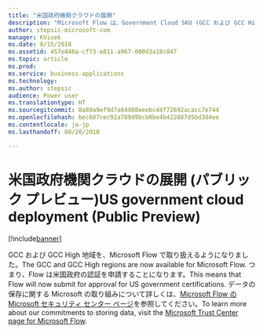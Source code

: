 ```yaml
---
title: "米国政府機関クラウドの展開"
description: "Microsoft Flow は、Government Cloud SKU (GCC および GCC High を含む) で使用できるようになります。なお、DoD クラウドはこれには含まれません。"
author: stepsic-microsoft-com
manager: KVivek
ms.date: 8/15/2018
ms.assetid: 457e446a-cf73-e811-a967-000d3a18c047
ms.topic: article
ms.prod: 
ms.service: business-applications
ms.technology: 
ms.author: stepsic
audience: Power user
ms.translationtype: HT
ms.sourcegitcommit: 8a89a9ef9d7a84980eeebc44f72692acacc7e744
ms.openlocfilehash: bec687cec92a789d9bcb0be4b422887d5bd304ee
ms.contentlocale: ja-jp
ms.lasthandoff: 08/20/2018

---
```

# <a name="us-government-cloud-deployment-public-preview"></a><span data-ttu-id="8302c-103">米国政府機関クラウドの展開 (パブリック プレビュー)</span><span class="sxs-lookup"><span data-stu-id="8302c-103">US government cloud deployment (Public Preview)</span></span>


[!include[banner](../../includes/banner.md)]

<span data-ttu-id="8302c-104">GCC および GCC High 地域を、Microsoft Flow で取り扱えるようになりました。</span><span class="sxs-lookup"><span data-stu-id="8302c-104">The GCC and GCC High regions are now available for Microsoft Flow.</span></span> <span data-ttu-id="8302c-105">つまり、Flow は米国政府の認証を申請することになります。</span><span class="sxs-lookup"><span data-stu-id="8302c-105">This means that Flow will now submit for approval for US government certifications.</span></span> <span data-ttu-id="8302c-106">データの保存に関する Microsoft の取り組みについて詳しくは、[Microsoft Flow の Microsoft セキュリティ センター ページ](https://www.microsoft.com/en-us/TrustCenter/CloudServices/business-application-platform/data-location)を参照してください。</span><span class="sxs-lookup"><span data-stu-id="8302c-106">To learn more about our commitments to storing data, visit the [Microsoft Trust Center page for Microsoft Flow](https://www.microsoft.com/en-us/TrustCenter/CloudServices/business-application-platform/data-location).</span></span>

